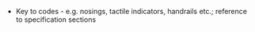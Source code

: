 - Key to codes - e.g. nosings, tactile indicators, handrails etc.; reference to specification sections